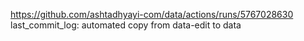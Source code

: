 https://github.com/ashtadhyayi-com/data/actions/runs/5767028630
last_commit_log: automated copy from data-edit to data